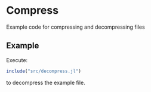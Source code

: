 # Compress
Example code for compressing and decompressing files

## Example
Execute:
```julia
include("src/decompress.jl")
```
to decompress the example file.
